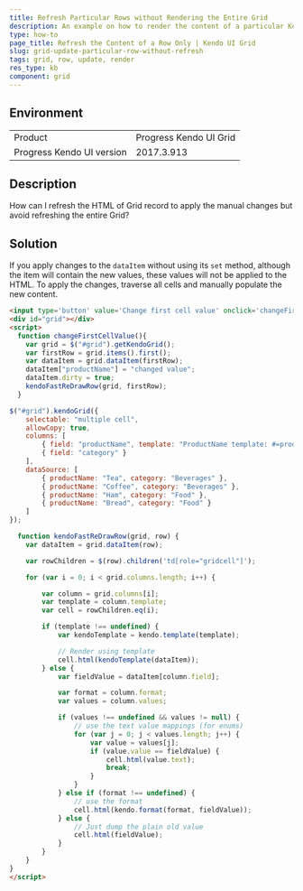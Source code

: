 ```yaml
---
title: Refresh Particular Rows without Rendering the Entire Grid
description: An example on how to render the content of a particular Kendo UI Grid row when manually changing its values and without refreshing the entire Grid.
type: how-to
page_title: Refresh the Content of a Row Only | Kendo UI Grid
slug: grid-update-particular-row-without-refresh
tags: grid, row, update, render
res_type: kb
component: grid
---
```


## Environment

<table>
 <tr>
  <td>Product</td>
  <td>Progress Kendo UI Grid</td>
 </tr>
 <tr>
  <td>Progress Kendo UI version</td>
  <td>2017.3.913</td>
 </tr>
</table>

## Description

How can I refresh the HTML of Grid record to apply the manual changes but avoid refreshing the entire Grid?

## Solution

If you apply changes to the `dataItem` without using its `set` method, although the item will contain the new values, these values will not be applied to the HTML. To apply the changes, traverse all cells and manually populate the new content.


```html
<input type='button' value='Change first cell value' onclick='changeFirstCellValue()' />
<div id="grid"></div>
<script>
  function changeFirstCellValue(){
    var grid = $("#grid").getKendoGrid();
    var firstRow = grid.items().first();
    var dataItem = grid.dataItem(firstRow);
    dataItem["productName"] = "changed value";
    dataItem.dirty = true;
    kendoFastReDrawRow(grid, firstRow);
  }

$("#grid").kendoGrid({
    selectable: "multiple cell",
    allowCopy: true,
    columns: [
        { field: "productName", template: "ProductName template: #=productName#" },
        { field: "category" }
    ],
    dataSource: [
        { productName: "Tea", category: "Beverages" },
        { productName: "Coffee", category: "Beverages" },
        { productName: "Ham", category: "Food" },
        { productName: "Bread", category: "Food" }
    ]
});

  function kendoFastReDrawRow(grid, row) {
    var dataItem = grid.dataItem(row);

    var rowChildren = $(row).children('td[role="gridcell"]');

    for (var i = 0; i < grid.columns.length; i++) {

        var column = grid.columns[i];
        var template = column.template;
        var cell = rowChildren.eq(i);

        if (template !== undefined) {
            var kendoTemplate = kendo.template(template);

            // Render using template
            cell.html(kendoTemplate(dataItem));
        } else {
            var fieldValue = dataItem[column.field];

            var format = column.format;
            var values = column.values;

            if (values !== undefined && values != null) {
                // use the text value mappings (for enums)
                for (var j = 0; j < values.length; j++) {
                    var value = values[j];
                    if (value.value == fieldValue) {
                        cell.html(value.text);
                        break;
                    }
                }
            } else if (format !== undefined) {
                // use the format
                cell.html(kendo.format(format, fieldValue));
            } else {
                // Just dump the plain old value
                cell.html(fieldValue);
            }
        }
    }
}
</script>
```

